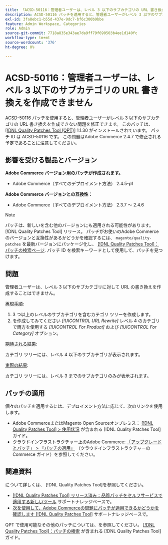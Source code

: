 ```yaml
---
title: 「ACSD-50116：管理者ユーザーは、レベル 3 以下のサブカテゴリの URL 書き換えを作成できません」
description: ACSD-50116 パッチを適用すると、管理者ユーザーがレベル 3 以下のサブカテゴリの URL 書き換えを作成できないAdobe Commerceの問題を修正できます。
exl-id: 3fa8ebc1-b55d-437e-9dc7-bf6c300b9bbe
feature: Admin Workspace, Categories
role: Admin
source-git-commit: 7718a835e343ae7da9ff79f690503b4ee1d140fc
workflow-type: tm+mt
source-wordcount: '376'
ht-degree: 0%

---
```


# ACSD-50116：管理者ユーザーは、レベル 3 以下のサブカテゴリの URL 書き換えを作成できません

ACSD-50116 パッチを使用すると、管理者ユーザーがレベル 3 以下のサブカテゴリの URL 書き換えを作成できない問題を修正できます。 このパッチは、 [[!DNL Quality Patches Tool (QPT)]](/help/announcements/adobe-commerce-announcements/magento-quality-patches-released-new-tool-to-self-serve-quality-patches.md) 1.1.30 がインストールされています。 パッチ ID は ACSD-50116 です。 この問題はAdobe Commerce 2.4.7 で修正される予定であることに注意してください。

## 影響を受ける製品とバージョン

**Adobe Commerce バージョン用のパッチが作成されます。**

* Adobe Commerce（すべてのデプロイメント方法） 2.4.5-p1

**Adobe Commerce バージョンとの互換性：**

* Adobe Commerce（すべてのデプロイメント方法） 2.3.7 ～ 2.4.6

>[!NOTE]
>
>パッチは、新しいを含む他のバージョンにも適用される可能性があります。 [!DNL Quality Patches Tool] リリース。 パッチがお使いのAdobe Commerceのバージョンと互換性があるかどうかを確認するには、 `magento/quality-patches` を最新バージョンにパッケージ化し、 [[!DNL Quality Patches Tool]：パッチの検索ページ](https://experienceleague.adobe.com/tools/commerce-quality-patches/index.html). パッチ ID を検索キーワードとして使用して、パッチを見つけます。

## 問題

管理者ユーザーは、レベル 3 以下のサブカテゴリに対して URL の書き換えを作成することはできません。

<u>再現手順</u>:

1. 3 つ以上のレベルのサブカテゴリを含むカテゴリ ツリーを作成します。
1. を作成してみてください *[!UICONTROL URL Rewrite]* レベル 4 のカテゴリで両方を使用する *[!UICONTROL For Product]* および *[!UICONTROL For Category]* オプション。

<u>期待される結果</u>:

カテゴリ ツリーには、レベル 4 以下のサブカテゴリが表示されます。

<u>実際の結果</u>:

カテゴリ ツリーには、レベル 3 までのサブカテゴリのみが表示されます。

## パッチの適用

個々のパッチを適用するには、デプロイメント方法に応じて、次のリンクを使用します。

* Adobe CommerceまたはMagento Open Sourceオンプレミス： [[!DNL Quality Patches Tool] > 使用状況](https://experienceleague.adobe.com/docs/commerce-operations/tools/quality-patches-tool/usage.html) が含まれる [!DNL Quality Patches Tool] ガイド。
* クラウドインフラストラクチャー上のAdobe Commerce: [「アップグレードとパッチ」 > 「パッチの適用」](https://experienceleague.adobe.com/docs/commerce-cloud-service/user-guide/develop/upgrade/apply-patches.html) （クラウドインフラストラクチャーのCommerce ガイド）を参照してください。

## 関連資料

について詳しくは、 [!DNL Quality Patches Tool]を参照してください。

* [[!DNL Quality Patches Tool] リリース済み：品質パッチをセルフサービスで適用する新しいツール](/help/announcements/adobe-commerce-announcements/magento-quality-patches-released-new-tool-to-self-serve-quality-patches.md) サポートナレッジベースで。
* [次を使用して、Adobe Commerceの問題にパッチが適用できるかどうかを確認します [!DNL Quality Patches Tool]](/help/support-tools/patches-available-in-qpt-tool/check-patch-for-magento-issue-with-magento-quality-patches.md) サポートナレッジベースで。

QPT で使用可能なその他のパッチについては、を参照してください。 [[!DNL Quality Patches Tool]：パッチの検索](https://experienceleague.adobe.com/tools/commerce-quality-patches/index.html) が含まれる [!DNL Quality Patches Tool] ガイド。
